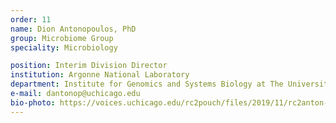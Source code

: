 ```yaml
---
order: 11
name: Dion Antonopoulos, PhD
group: Microbiome Group
speciality: Microbiology

position: Interim Division Director
institution: Argonne National Laboratory
department: Institute for Genomics and Systems Biology at The University of Chicago
e-mail: dantonop@uchicago.edu
bio-photo: https://voices.uchicago.edu/rc2pouch/files/2019/11/rc2anton-e1573842309148.png
---
```


